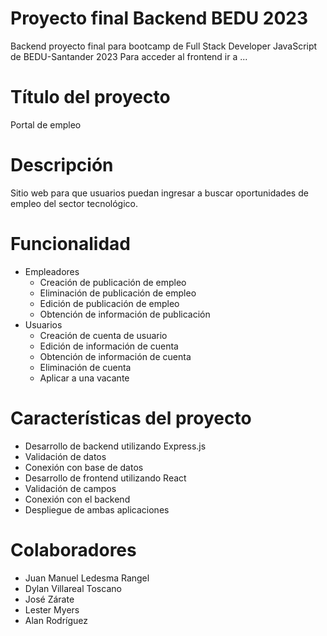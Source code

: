 # Proyecto final Backend BEDU 2023 
Backend proyecto final para bootcamp de Full Stack Developer JavaScript de BEDU-Santander 2023
Para acceder al frontend ir a ...

# Título del proyecto
Portal de empleo

# Descripción
Sitio web para que usuarios puedan ingresar a buscar oportunidades de empleo del sector tecnológico. 

# Funcionalidad 
- Empleadores
  - Creación de publicación de empleo
  - Eliminación de publicación de empleo
  - Edición de publicación de empleo
  - Obtención de información de publicación
- Usuarios
  - Creación de cuenta de usuario
  - Edición de información de cuenta
  - Obtención de información de cuenta
  - Eliminación de cuenta
  - Aplicar a una vacante

# Características del proyecto
- Desarrollo de backend utilizando Express.js
- Validación de datos
- Conexión con base de datos
- Desarrollo de frontend utilizando React
- Validación de campos
- Conexión con el backend
- Despliegue de ambas aplicaciones

# Colaboradores
- Juan Manuel Ledesma Rangel
- Dylan Villareal Toscano
- José Zárate
- Lester Myers
- Alan Rodríguez
